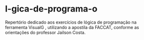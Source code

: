 # l-gica-de-programa-o
Repertório dedicado aos exercícios de lógica de programação na ferramenta VisualG , utilizando a apostila da FACCAT, conforme as orientações do professor Jailson Costa.
